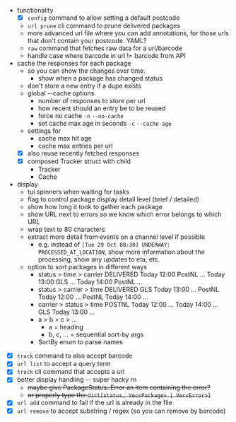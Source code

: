 - functionality
    - [x] `config` command to allow setting a default postcode
    - `url prune` cli command to prune delivered packages 
    - more advanced url file where you can add annotations, for those urls that don't contain your postcode. YAML?
    - `raw` command that fetches raw data for a url/barcode
    - handle case where barcode in url != barcode from API
- cache the responses for each package
    - so you can show the changes over time.
        - show when a package has changed status
    - don't store a new entry if a dupe exists
    - global --cache options
        - number of responses to store per url 
        - how recent should an entry be to be reused
        - force no cache `-n` `--no-cache`
        - set cache max age in seconds `-c` `--cache-age`
    - settings for 
        - cache max hit age 
        - cache max entries per url
    - [x] also reuse recently fetched responses
    - [x] composed Tracker struct with child 
        - Tracker
        - Cache
- display
    - tui spinners when waiting for tasks
    - flag to control package display detail level (brief / detailed)
    - show how long it took to gather each package
    - show URL next to errors so we know which error belongs to which URL
    - wrap text to 80 characters
    - extract more detail from events on a channel level if possible
        - e.g. instead of `[Tue 29 Oct 08:30] UNDERWAY: PROCESSED_AT_LOCATION`, show more information about the processing, show any updates to eta, etc. 
    - option to sort packages in different ways
        - status > time > carrier 
            DELIVERED 
                Today 12:00 PostNL ... 
                Today 13:00 GLS ... 
                Today 14:00 PostNL ... 
        - status > carrier > time
            DELIVERED 
                GLS Today 13:00 ... 
                PostNL Today 12:00 ... 
                PostNL Today 14:00 ... 
        - carrier > status > time 
            POSTNL
                Today 12:00 ... 
                Today 14:00 ... 
            GLS
                Today 13:00 ... 
        - a > b > c > ... 
            - a = heading 
            - b, c, ... = sequential sort-by args
        - SortBy enum to parse names
- [x] `track` command to also accept barcode
- [x] `url list` to accept a query term
- [x] `track` cli command that accepts a url
- [x] better display handling -- super hacky rn 
    - ~~maybe give PackageStatus::Error an item containing the error?~~
    - ~~or properly type the `dict[status, Vec<Package> | Vec<Error>]`~~
- [x] `url add` command to fail if the url is already in the file
- [x] `url remove` to accept substring / regex (so you can remove by barcode)